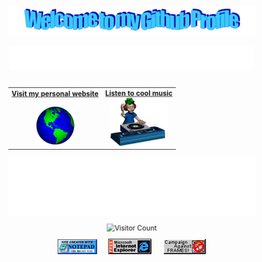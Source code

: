 <!-- "Hero" Header -->
<div align="center">
  <img src="images/welcome.png" style="max-width: 100%;" alt="Welcome to my Github Profile" />
  <br />
  <br />
  <img height="50" alt="My name is Leo and I like computers" src="images/personal_note.svg" />
  <br />
  <br />

</div>

<!-- Social -->
<table width="100%" align="center">
<tr>
<td align="center">
<a href="https://lpla.github.io">
<strong>Visit my personal website </strong>
<br />
<br />
</a>
<a href="https://lpla.github.io">
<img alt="Globe" height="80" src="images/globe.gif">
</a>
</td>


<td align="center">
<a href="https://www.youtube.com/watch?v=QQIoABr2c0k">
<strong>Listen to cool music</strong>
<br />
  </a>
  <a href="https://www.youtube.com/watch?v=QQIoABr2c0k">

<img height="100" alt="Music" src="images/music.gif"> 
</a>
  
</td>
</tr>
</table>

<!-- Footer -->

<div align="center">

<img height="120" alt="Thanks for visiting me" width="100%" src="images/marquee.svg" />
<br />

![Visitor Count](https://profile-counter.glitch.me/lpla/count.svg)


<img src="images/notepad.gif" alt="Site created with Notepad" height="30" />
<!-- "margin-right: whatever;" -->
<span>&nbsp;&nbsp;&nbsp;&nbsp;</span>  
<img src="images/ie_logo.gif" alt="Microsoft Internet Explorer" />
<span>&nbsp;&nbsp;&nbsp;&nbsp;</span>  
<img src="images/noframes.gif" alt="Microsoft Internet Explorer" />

</div>
